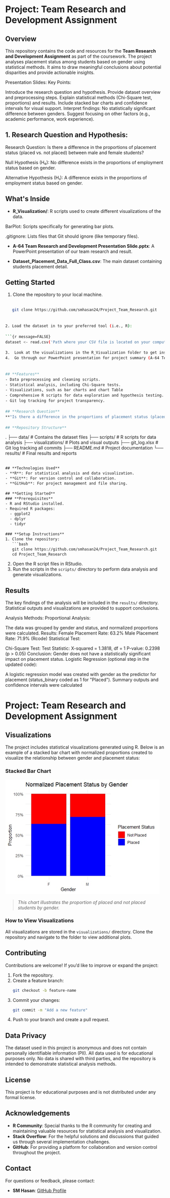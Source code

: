 
# **Project: Team Research and Development Assignment**

## **Overview**
This repository contains the code and resources for the **Team Research and Development Assignment** as part of the coursework. The project analyses placement status among students based on gender using statistical methods. It aims to draw meaningful conclusions about potential disparities and provide actionable insights.

Presentation Slides:
Key Points:

Introduce the research question and hypothesis.
Provide dataset overview and preprocessing steps.
Explain statistical methods (Chi-Square test, proportions) and results.
Include stacked bar charts and confidence intervals for visual support.
Interpret findings:
No statistically significant difference between genders.
Suggest focusing on other factors (e.g., academic performance, work experience).


## 1. Research Question and Hypothesis:
Research Question: Is there a difference in the proportions of placement status (placed vs. not placed) between male and female students?

Null Hypothesis (H₀): No difference exists in the proportions of employment status based on gender.

Alternative Hypothesis (H₁): A difference exists in the proportions of employment status based on gender.


## What's Inside

- **R_Visualization/**: R scripts used to create different visualizations of the data.

BarPlot: Scripts specifically for generating bar plots.

.gitignore: Lists files that Git should ignore (like temporary files).

- **A-64 Team Research and Development Presentation Slide.pptx**: A PowerPoint presentation of our team research and result.
  
- **Dataset_Placement_Data_Full_Class.csv**: The main dataset containing students placement detail.



## Getting Started

1. Clone the repository to your local machine.


```bash

   git clone https://github.com/smhasan24/Project_Team_Research.git


2. Load the dataset in to your preferred tool (i.e., R):

```{r message=FALSE}
dataset <- read.csv('Path where your CSV file is located on your computer\\File Name.csv')

3.	Look at the visualizations in the R_Visualization folder to get insights on data.
4.	Go through our PowerPoint presentation for project summary (A-64 Team Research and Development Presentation Slide.pptx) .


## **Features**
- Data preprocessing and cleaning scripts.
- Statistical analysis, including Chi-Square tests.
- Visualizations, such as bar charts and chart Table
- Comprehensive R scripts for data exploration and hypothesis testing.
- Git log tracking for project transparency.

## **Research Question**
**"Is there a difference in the proportions of placement status (placed vs. not placed) between male and female students?"**

## **Repository Structure**
```
.
├── data/                # Contains the dataset files
├── scripts/             # R scripts for data analysis
├── visualizations/      # Plots and visual outputs
├── git_log.xlsx         # Git log tracking all commits
├── README.md            # Project documentation
└── results/             # Final results and reports
```

## **Technologies Used**
- **R**: For statistical analysis and data visualization.
- **Git**: For version control and collaboration.
- **GitHub**: For project management and file sharing.

## **Getting Started**
### **Prerequisites**
- R and RStudio installed.
- Required R packages:
  - ggplot2
  - dplyr
  - tidyr

### **Setup Instructions**
1. Clone the repository:
   ```bash
   git clone https://github.com/smhasan24/Project_Team_Research.git
   cd Project_Team_Research
   ```
2. Open the R script files in RStudio.
3. Run the scripts in the `scripts/` directory to perform data analysis and generate visualizations.

## **Results**
The key findings of the analysis will be included in the `results/` directory. Statistical outputs and visualizations are provided to support conclusions.

Analysis Methods:
Proportional Analysis:

The data was grouped by gender and status, and normalized proportions were calculated. Results:
Female Placement Rate: 63.2%
Male Placement Rate: 71.9% (Rcode)
Statistical Test:

Chi-Square Test:
Test Statistic: X-squared = 1.3818, df = 1
P-value: 0.2398 (p > 0.05)
Conclusion: Gender does not have a statistically significant impact on placement status​.
Logistic Regression (optional step in the updated code):

A logistic regression model was created with gender as the predictor for placement (status_binary coded as 1 for "Placed").
Summary outputs and confidence intervals were calculated​


# **Project: Team Research and Development Assignment**

## **Visualizations**
The project includes statistical visualizations generated using R. Below is an example of a stacked bar chart with normalized proportions created to visualize the relationship between gender and placement status:

### Stacked Bar Chart
![Stacked Bar Chart](R_Visualization/Normalized_Placement_Status_By_Gender.jpg)

> *This chart illustrates the proportion of placed and not placed students by gender.*

### How to View Visualizations
All visualizations are stored in the `visualizations/` directory. Clone the repository and navigate to the folder to view additional plots.



## **Contributing**
Contributions are welcome! If you’d like to improve or expand the project:
1. Fork the repository.
2. Create a feature branch:
   ```bash
   git checkout -b feature-name
   ```
3. Commit your changes:
   ```bash
   git commit -m "Add a new feature"
   ```
4. Push to your branch and create a pull request.

## **Data Privacy**
The dataset used in this project is anonymous and does not contain personally identifiable information (PII). All data used is for educational purposes only. No data is shared with third parties, and the repository is intended to demonstrate statistical analysis methods.

## **License**
This project is for educational purposes and is not distributed under any formal license.

## **Acknowledgements**
- **R Community**: Special thanks to the R community for creating and maintaining valuable resources for statistical analysis and visualization.
- **Stack Overflow**: For the helpful solutions and discussions that guided us through several implementation challenges.
- **GitHub**: For providing a platform for collaboration and version control throughout the project.

## **Contact**
For questions or feedback, please contact:
- **SM Hasan**: [GitHub Profile](https://github.com/smhasan24)
